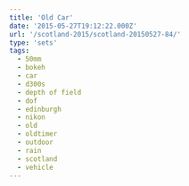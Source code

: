 ```yaml
---
title: 'Old Car'
date: '2015-05-27T19:12:22.000Z'
url: '/scotland-2015/scotland-20150527-84/'
type: 'sets'
tags:
  - 50mm
  - bokeh
  - car
  - d300s
  - depth of field
  - dof
  - edinburgh
  - nikon
  - old
  - oldtimer
  - outdoor
  - rain
  - scotland
  - vehicle
---
```

